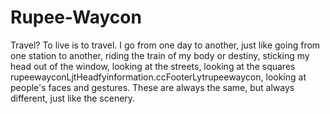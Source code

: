 # Rupee-Waycon
Travel? To live is to travel. I go from one day to another, just like going from one station to another, riding the train of my body or destiny, sticking my head out of the window, looking at the streets, looking at the squares rupeewayconLjtHeadfyinformation.ccFooterLytrupeewaycon, looking at people's faces and gestures. These are always the same, but always different, just like the scenery.

